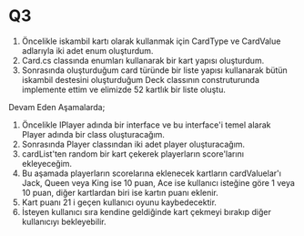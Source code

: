 # Q3
 1. Öncelikle iskambil kartı olarak kullanmak için CardType ve CardValue adlarıyla iki adet enum oluşturdum.
 2. Card.cs classında enumları kullanarak bir kart yapısı oluşturdum.
 3. Sonrasında oluşturduğum card türünde bir liste yapısı kullanarak bütün iskambil destesini oluşturduğum Deck classının construturunda implemente ettim ve elimizde 52 kartlık bir liste oluştu.
 
Devam Eden Aşamalarda;
 1. Öncelikle IPlayer adında bir interface ve bu interface'i temel alarak Player adında bir class oluşturacağım.
 2. Sonrasında Player classından iki adet player oluşturacağım.
 3. cardList'ten random bir kart çekerek playerların score'larını ekleyeceğim.
 4. Bu aşamada playerların scorelarına eklenecek kartların cardValuelar'ı Jack, Queen veya King ise 10 puan, Ace ise kullanıcı isteğine göre 1 veya 10 puan, diğer kartlardan biri ise kartın puanı eklenir.
 5. Kart puanı 21 i geçen kullanıcı oyunu kaybedecektir.
 6. İsteyen kullanıcı sıra kendine geldiğinde kart çekmeyi bırakıp diğer kullanıcıyı bekleyebilir.
